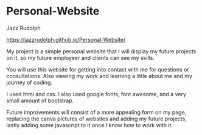 # Personal-Website
Jazz Rudolph

https://jazzrudolph.github.io/Personal-Website/

My project is a simple personal website that I will display my future projects on it, 
so my future employeer and clients can see my skills.

You will use this website for getting into contact with me for questions or consultations. 
Also viewing my work and learning a little about me and my journey of coding.

I used html and css. I also used google fonts, font awesome, and a very small amount of bootstrap.

Future improvements will consist of a more appealing form on my page, 
replacing the canva pictures of websites and adding my future projects,
lastly adding some javascript to it once I know how to work with it.
